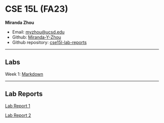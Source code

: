 # CSE 15L (FA23)
**Miranda Zhou**
* Email: myzhou@ucsd.edu
* Github: [Miranda-Y-Zhou](https://github.com/Miranda-Y-Zhou)
* Github repository: [cse15l-lab-reports](https://github.com/Miranda-Y-Zhou/cse15l-lab-reports)

---

## Labs

Week 1: [Markdown](https://miranda-y-zhou.github.io/cse15l-lab-reports/Markdown.html)

---

## Lab Reports

[Lab Report 1](https://miranda-y-zhou.github.io/cse15l-lab-reports/lab_report1.html)

[Lab Report 2](https://miranda-y-zhou.github.io/cse15l-lab-reports/lab_report2.html)
